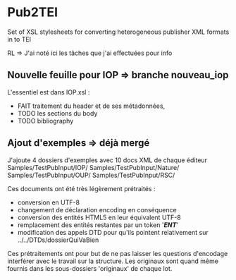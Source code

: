 Pub2TEI
=======

Set of XSL stylesheets for converting heterogeneous publisher XML formats in to TEI

RL => J'ai noté ici les tâches que j'ai effectuées pour info

Nouvelle feuille pour IOP   => branche nouveau_iop
-------------------------
L'essentiel est dans IOP.xsl :
  - FAIT traitement du header et de ses métadonnées,
  - TODO les sections du body
  - TODO bibliography

Ajout d'exemples     => déjà mergé
-----------------
J'ajoute 4 dossiers d'exemples avec 10 docs XML de chaque éditeur
    Samples/TestPubInput/IOP/
    Samples/TestPubInput/Nature/
    Samples/TestPubInput/OUP/
    Samples/TestPubInput/RSC/

Ces documents ont été très légèrement prétraités :
  - conversion en UTF-8
  - changement de déclaration encoding en conséquence
  - conversion des entités HTML5 en leur équivalent UTF-8
  - remplacement des entités restantes par un token '___ENT___'
  - modification des appels DTD pour qu'ils pointent relativement sur ../../DTDs/dossierQuiVaBien

Ces prétraitements ont pour but de ne pas laisser les questions d'encodage interférer avec le travail sur la structure. Les originaux sont quand même fournis dans les sous-dossiers 'originaux' de chaque lot.

